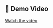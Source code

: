 ## 🎥 Demo Video

[Watch the video](https://github.com/imanmahmoud/searchBarSharedFlow/raw/refs/heads/main/WhatsApp%20Video%202025-03-19%20at%2022.29.46.mp4)
